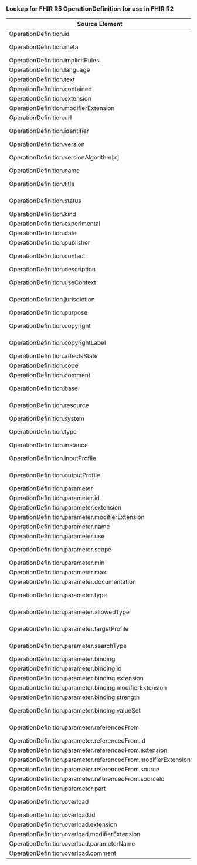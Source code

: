 ### Lookup for FHIR R5 OperationDefinition for use in FHIR R2

| Source Element | Usage | Target |
| -------------- | ----- | ------ |
| OperationDefinition.id | UseElementSameName | OperationDefinition.id |
| OperationDefinition.meta | UseExtension | http://hl7.org/fhir/5.0/StructureDefinition/extension-OperationDefinition.meta |
| OperationDefinition.implicitRules | UseElementSameName | OperationDefinition.implicitRules |
| OperationDefinition.language | UseElementSameName | OperationDefinition.language |
| OperationDefinition.text | UseElementSameName | OperationDefinition.text |
| OperationDefinition.contained | UseElementSameName | OperationDefinition.contained |
| OperationDefinition.extension | UseElementSameName | OperationDefinition.extension |
| OperationDefinition.modifierExtension | UseElementSameName | OperationDefinition.modifierExtension |
| OperationDefinition.url | UseElementSameName | OperationDefinition.url |
| OperationDefinition.identifier | UseExtension | http://hl7.org/fhir/5.0/StructureDefinition/extension-OperationDefinition.identifier |
| OperationDefinition.version | UseElementSameName | OperationDefinition.version |
| OperationDefinition.versionAlgorithm[x] | UseExtension | http://hl7.org/fhir/5.0/StructureDefinition/extension-OperationDefinition.versionAlgorithm |
| OperationDefinition.name | UseElementSameName | OperationDefinition.name |
| OperationDefinition.title | UseExtension | http://hl7.org/fhir/5.0/StructureDefinition/extension-OperationDefinition.title |
| OperationDefinition.status | UseExtension | http://hl7.org/fhir/5.0/StructureDefinition/extension-OperationDefinition.status |
| OperationDefinition.kind | UseElementSameName | OperationDefinition.kind |
| OperationDefinition.experimental | UseElementSameName | OperationDefinition.experimental |
| OperationDefinition.date | UseElementSameName | OperationDefinition.date |
| OperationDefinition.publisher | UseElementSameName | OperationDefinition.publisher |
| OperationDefinition.contact | UseExtension | http://hl7.org/fhir/5.0/StructureDefinition/extension-OperationDefinition.contact |
| OperationDefinition.description | UseElementSameName | OperationDefinition.description |
| OperationDefinition.useContext | UseExtension | http://hl7.org/fhir/5.0/StructureDefinition/extension-OperationDefinition.useContext |
| OperationDefinition.jurisdiction | UseExtension | http://hl7.org/fhir/5.0/StructureDefinition/extension-OperationDefinition.jurisdiction |
| OperationDefinition.purpose | UseElementSameName | OperationDefinition.requirements |
| OperationDefinition.copyright | UseExtension | http://hl7.org/fhir/5.0/StructureDefinition/extension-OperationDefinition.copyright |
| OperationDefinition.copyrightLabel | UseExtension | http://hl7.org/fhir/5.0/StructureDefinition/extension-OperationDefinition.copyrightLabel |
| OperationDefinition.affectsState | UseElementSameName | OperationDefinition.idempotent |
| OperationDefinition.code | UseElementSameName | OperationDefinition.code |
| OperationDefinition.comment | UseElementSameName | OperationDefinition.notes |
| OperationDefinition.base | UseExtension | http://hl7.org/fhir/5.0/StructureDefinition/extension-OperationDefinition.base |
| OperationDefinition.resource | UseExtension | http://hl7.org/fhir/5.0/StructureDefinition/extension-OperationDefinition.resource |
| OperationDefinition.system | UseElementSameName | OperationDefinition.system |
| OperationDefinition.type | UseExtension | http://hl7.org/fhir/5.0/StructureDefinition/extension-OperationDefinition.type |
| OperationDefinition.instance | UseElementSameName | OperationDefinition.instance |
| OperationDefinition.inputProfile | UseExtension | http://hl7.org/fhir/5.0/StructureDefinition/extension-OperationDefinition.inputProfile |
| OperationDefinition.outputProfile | UseExtension | http://hl7.org/fhir/5.0/StructureDefinition/extension-OperationDefinition.outputProfile |
| OperationDefinition.parameter | UseElementSameName | OperationDefinition.parameter |
| OperationDefinition.parameter.id | UseElementSameName | OperationDefinition.parameter.id |
| OperationDefinition.parameter.extension | UseElementSameName | OperationDefinition.parameter.extension |
| OperationDefinition.parameter.modifierExtension | UseElementSameName | OperationDefinition.parameter.modifierExtension |
| OperationDefinition.parameter.name | UseElementSameName | OperationDefinition.parameter.name |
| OperationDefinition.parameter.use | UseElementSameName | OperationDefinition.parameter.use |
| OperationDefinition.parameter.scope | UseExtension | http://hl7.org/fhir/5.0/StructureDefinition/extension-OperationDefinition.parameter.scope |
| OperationDefinition.parameter.min | UseElementSameName | OperationDefinition.parameter.min |
| OperationDefinition.parameter.max | UseElementSameName | OperationDefinition.parameter.max |
| OperationDefinition.parameter.documentation | UseElementSameName | OperationDefinition.parameter.documentation |
| OperationDefinition.parameter.type | UseExtension | http://hl7.org/fhir/5.0/StructureDefinition/extension-OperationDefinition.parameter.type |
| OperationDefinition.parameter.allowedType | UseExtension | http://hl7.org/fhir/5.0/StructureDefinition/extension-OperationDefinition.parameter.allowedType |
| OperationDefinition.parameter.targetProfile | UseExtension | http://hl7.org/fhir/5.0/StructureDefinition/extension-OperationDefinition.parameter.targetProfile |
| OperationDefinition.parameter.searchType | UseExtension | http://hl7.org/fhir/5.0/StructureDefinition/extension-OperationDefinition.parameter.searchType |
| OperationDefinition.parameter.binding | UseElementSameName | OperationDefinition.parameter.binding |
| OperationDefinition.parameter.binding.id | UseElementSameName | OperationDefinition.parameter.binding.id |
| OperationDefinition.parameter.binding.extension | UseElementSameName | OperationDefinition.parameter.binding.extension |
| OperationDefinition.parameter.binding.modifierExtension | UseElementSameName | OperationDefinition.parameter.binding.modifierExtension |
| OperationDefinition.parameter.binding.strength | UseElementSameName | OperationDefinition.parameter.binding.strength |
| OperationDefinition.parameter.binding.valueSet | UseExtension | http://hl7.org/fhir/5.0/StructureDefinition/extension-OperationDefinition.parameter.binding.valueSet |
| OperationDefinition.parameter.referencedFrom | UseExtension | http://hl7.org/fhir/5.0/StructureDefinition/extension-OperationDefinition.parameter.referencedFrom |
| OperationDefinition.parameter.referencedFrom.id | UseExtensionFromAncestor | - |
| OperationDefinition.parameter.referencedFrom.extension | UseExtensionFromAncestor | - |
| OperationDefinition.parameter.referencedFrom.modifierExtension | UseExtensionFromAncestor | - |
| OperationDefinition.parameter.referencedFrom.source | UseExtensionFromAncestor | - |
| OperationDefinition.parameter.referencedFrom.sourceId | UseExtensionFromAncestor | - |
| OperationDefinition.parameter.part | UseElementSameName | OperationDefinition.parameter.part |
| OperationDefinition.overload | UseExtension | http://hl7.org/fhir/5.0/StructureDefinition/extension-OperationDefinition.overload |
| OperationDefinition.overload.id | UseExtensionFromAncestor | - |
| OperationDefinition.overload.extension | UseExtensionFromAncestor | - |
| OperationDefinition.overload.modifierExtension | UseExtensionFromAncestor | - |
| OperationDefinition.overload.parameterName | UseExtensionFromAncestor | - |
| OperationDefinition.overload.comment | UseExtensionFromAncestor | - |
